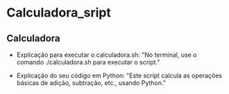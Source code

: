 # Calculadora_sript
 
## Calculadora
- Explicação para executar o calculadora.sh: "No terminal, use o comando ./calculadora.sh para executar o script."

- Explicação do seu código em Python: "Este script calcula as operações básicas de adição, subtração, etc., usando Python."
